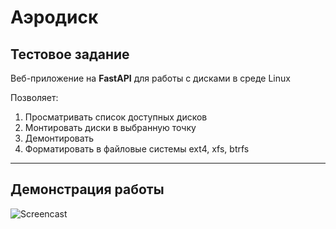 # Аэродиск
## Тестовое задание

Веб-приложение на **FastAPI** для работы с дисками в среде Linux

Позволяет:
1. Просматривать список доступных дисков
2. Монтировать диски в выбранную точку
3. Демонтировать
4. Форматировать в файловые системы ext4, xfs, btrfs

---

## Демонстрация работы

![Screencast](screencast.gif)
